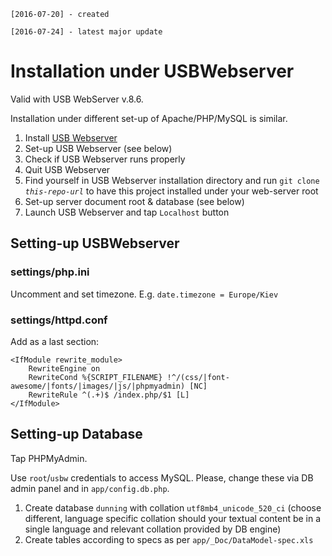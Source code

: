 `[2016-07-20] - created`

`[2016-07-24] - latest major update`

# Installation under USBWebserver

Valid with USB WebServer v.8.6.

Installation under different set-up of Apache/PHP/MySQL
is similar.

 1. Install [USB Webserver](http://www.usbwebserver.net/en/)
 1. Set-up USB Webserver (see below)
 1. Check if USB Webserver runs properly
 1. Quit USB Webserver
 1. Find yourself in USB Webserver installation directory and
    run `git clone ` _`this-repo-url`_ to have this project installed under your web-server root
 1. Set-up server document root & database (see below)
 1. Launch USB Webserver and tap `Localhost` button

## Setting-up USBWebserver

### settings/php.ini

Uncomment and set timezone. E.g. `date.timezone = Europe/Kiev`

### settings/httpd.conf

Add as a last section:
```
<IfModule rewrite_module>
    RewriteEngine on
    RewriteCond %{SCRIPT_FILENAME} !^/(css/|font-awesome/|fonts/|images/|js/|phpmyadmin) [NC]
    RewriteRule ^(.+)$ /index.php/$1 [L]
</IfModule>
```

## Setting-up Database

Tap PHPMyAdmin.
 
Use `root`/`usbw` credentials to access MySQL.
Please, change these via DB admin panel and in `app/config.db.php`.

 1. Create database `dunning` with collation `utf8mb4_unicode_520_ci` (choose different,
    language specific collation should your textual content be in a single
    language and relevant collation provided by DB engine)
 1. Create tables according to specs as per
    `app/_Doc/DataModel-spec.xls`
